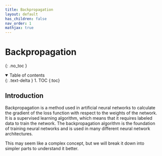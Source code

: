 ```yaml
---
title: Backpropagation
layout: default
has_children: false
nav_order: 1
mathjax: true
---
```


# Backpropagation
{: .no_toc }

<details open markdown="block">
  <summary>
    Table of contents
  </summary>
  {: .text-delta }
1. TOC
{:toc}
</details>

## Introduction

Backpropagation is a method used in artificial neural networks to calculate the gradient of the loss function with respect to the weights of the network. It is a supervised learning algorithm, which means that it requires labeled data to train the network. The backpropagation algorithm is the foundation of training neural networks and is used in many different neural network architectures.

This may seem like a complex concept, but we will break it down into simpler parts to understand it better.
